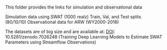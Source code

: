 This folder provides the links for simulation and observational data

Simulation data using SWAT (1000 realz)
Train, Val, and Test splits (80/10/10)
Observational data for ARW (WY2000-2016)

The datasets are of big size and are available at: [DOI](https://doi.org/10.5281/zenodo.7026248): 10.5281/zenodo.7026248
(Training Deep Learning Models to Estimate SWAT Parameters using Streamflow Observations)

